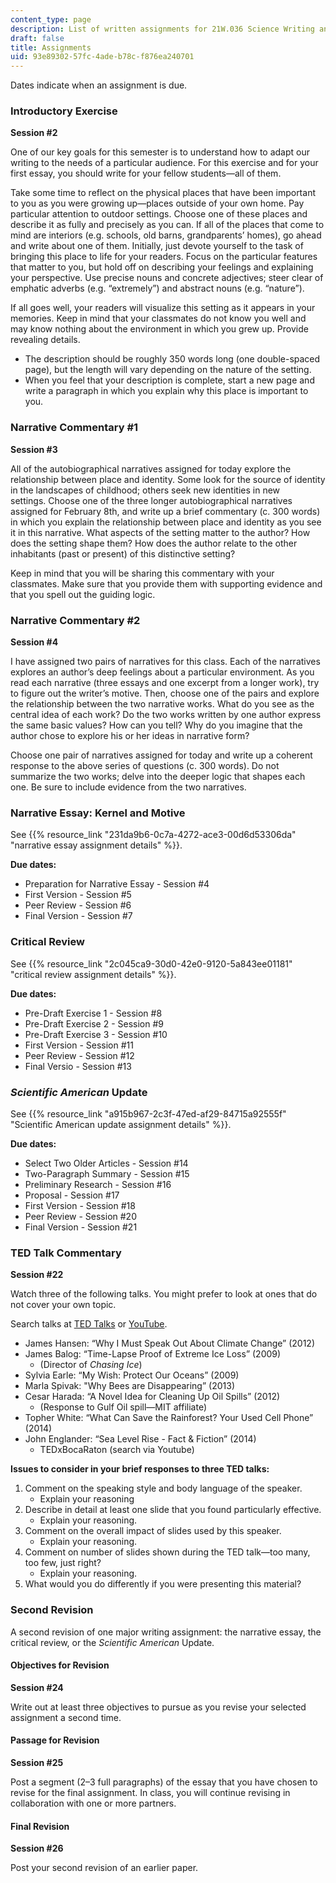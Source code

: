 ```yaml
---
content_type: page
description: List of written assignments for 21W.036 Science Writing and New Media.
draft: false
title: Assignments
uid: 93e89302-57fc-4ade-b78c-f876ea240701
---
```

Dates indicate when an assignment is due.

### Introductory Exercise

**Session #2**

One of our key goals for this semester is to understand how to adapt our writing to the needs of a particular audience. For this exercise and for your first essay, you should write for your fellow students—all of them.

Take some time to reflect on the physical places that have been important to you as you were growing up—places outside of your own home. Pay particular attention to outdoor settings. Choose one of these places and describe it as fully and precisely as you can. If all of the places that come to mind are interiors (e.g. schools, old barns, grandparents’ homes), go ahead and write about one of them. Initially, just devote yourself to the task of bringing this place to life for your readers. Focus on the particular features that matter to you, but hold off on describing your feelings and explaining your perspective. Use precise nouns and concrete adjectives; steer clear of emphatic adverbs (e.g. “extremely”) and abstract nouns (e.g. “nature”).

If all goes well, your readers will visualize this setting as it appears in your memories. Keep in mind that your classmates do not know you well and may know nothing about the environment in which you grew up. Provide revealing details.

- The description should be roughly 350 words long (one double-spaced page), but the length will vary depending on the nature of the setting.
- When you feel that your description is complete, start a new page and write a paragraph in which you explain why this place is important to you.

### Narrative Commentary #1

**Session #3**

All of the autobiographical narratives assigned for today explore the relationship between place and identity. Some look for the source of identity in the landscapes of childhood; others seek new identities in new settings. Choose one of the three longer autobiographical narratives assigned for February 8th, and write up a brief commentary (c. 300 words) in which you explain the relationship between place and identity as you see it in this narrative. What aspects of the setting matter to the author? How does the setting shape them? How does the author relate to the other inhabitants (past or present) of this distinctive setting?

Keep in mind that you will be sharing this commentary with your classmates. Make sure that you provide them with supporting evidence and that you spell out the guiding logic.

### Narrative Commentary #2

**Session #4**

I have assigned two pairs of narratives for this class. Each of the narratives explores an author’s deep feelings about a particular environment. As you read each narrative (three essays and one excerpt from a longer work), try to figure out the writer’s motive. Then, choose one of the pairs and explore the relationship between the two narrative works. What do you see as the central idea of each work? Do the two works written by one author express the same basic values? How can you tell? Why do you imagine that the author chose to explore his or her ideas in narrative form?

Choose one pair of narratives assigned for today and write up a coherent response to the above series of questions (c. 300 words). Do not summarize the two works; delve into the deeper logic that shapes each one. Be sure to include evidence from the two narratives.

### Narrative Essay: Kernel and Motive

See {{% resource_link "231da9b6-0c7a-4272-ace3-00d6d53306da" "narrative essay assignment details" %}}.

**Due dates:**

- Preparation for Narrative Essay - Session #4
- First Version - Session #5
- Peer Review - Session #6
- Final Version - Session #7

### Critical Review

See {{% resource_link "2c045ca9-30d0-42e0-9120-5a843ee01181" "critical review assignment details" %}}.

**Due dates:**

- Pre-Draft Exercise 1 - Session #8
- Pre-Draft Exercise 2 - Session #9
- Pre-Draft Exercise 3 - Session #10
- First Version - Session #11
- Peer Review - Session #12
- Final Versio - Session #13

### *Scientific American* Update

See {{% resource_link "a915b967-2c3f-47ed-af29-84715a92555f" "Scientific American update assignment details" %}}.

**Due dates:**

- Select Two Older Articles - Session #14
- Two-Paragraph Summary - Session #15
- Preliminary Research - Session #16
- Proposal - Session #17
- First Version - Session #18
- Peer Review - Session #20
- Final Version - Session #21

### TED Talk Commentary

**Session #22**

Watch three of the following talks. You might prefer to look at ones that do not cover your own topic.

Search talks at [TED Talks](https://www.ted.com/talks) or [YouTube](www.youtube.com).

- James Hansen: “Why I Must Speak Out About Climate Change” (2012)
- James Balog: “Time-Lapse Proof of Extreme Ice Loss” (2009)
    - (Director of *Chasing Ice*)
- Sylvia Earle: “My Wish: Protect Our Oceans” (2009)
- Marla Spivak: "Why Bees are Disappearing” (2013)
- Cesar Harada: “A Novel Idea for Cleaning Up Oil Spills” (2012)
    - (Response to Gulf Oil spill—MIT affiliate)
- Topher White: “What Can Save the Rainforest? Your Used Cell Phone” (2014)
- John Englander: “Sea Level Rise - Fact & Fiction” (2014)
    - TEDxBocaRaton (search via Youtube)

**Issues to consider in your brief responses to three TED talks:**

1. Comment on the speaking style and body language of the speaker.
    - Explain your reasoning
2. Describe in detail at least one slide that you found particularly effective.
    - Explain your reasoning.
3. Comment on the overall impact of slides used by this speaker.
    - Explain your reasoning.
4. Comment on number of slides shown during the TED talk—too many, too few, just right?
    - Explain your reasoning.
5. What would you do differently if you were presenting this material?

### Second Revision

A second revision of one major writing assignment: the narrative essay, the critical review, or the *Scientific American* Update.

#### Objectives for Revision

**Session #24**

Write out at least three objectives to pursue as you revise your selected assignment a second time.

#### Passage for Revision

**Session #25**

Post a segment (2–3 full paragraphs) of the essay that you have chosen to revise for the final assignment. In class, you will continue revising in collaboration with one or more partners.

#### Final Revision

**Session #26**

Post your second revision of an earlier paper.